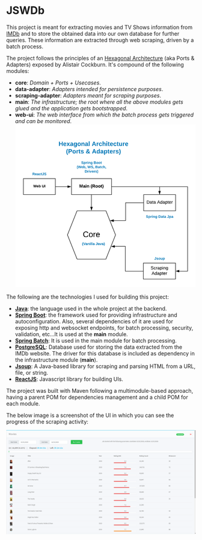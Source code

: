 # JSWDb

This project is meant for extracting movies and TV Shows information from [IMDb](www.imdb.com) and to store the obtained data into our own database for further queries. These information are extracted through web scraping, driven by a batch process.

The project follows the principles of an [Hexagonal Architecture](https://alistair.cockburn.us/hexagonal-architecture/) (aka Ports & Adapters) exposed by Alistair Cockburn. It's compound of the following modules:

* **core**: _Domain + Ports + Usecases_.
* **data-adapter**: _Adapters intended for persistence purposes_.
* **scraping-adapter**: _Adapters meant for scraping purposes_.
* **main**: _The infrastructure; the root where all the above modules gets glued and the application gets bootstrapped_.
* **web-ui**: _The web interface from which the batch process gets triggered and can be monitored_.
![Hexagonal Architecture](https://github.com/jersonsw/jswdb/blob/master/JSWDb.png?raw=true)

The following are the technologies I used for building this project:

* [**Java**](https://docs.oracle.com/en/java/): the language used in the whole project at the backend.
* [**Spring Boot**](https://spring.io/projects/spring-boot): the framework used for providing infrastructure and autoconfiguration. Also, several dependencies of it are used for exposing http and websocket endpoints, for batch processing, security, validation, etc...It is used at the **main** module.
* [**Spring Batch**](https://spring.io/projects/spring-batch): It is used in the main module for batch processing.
* [**PostgreSQL**](https://www.postgresql.org/): Database used for storing the data extracted from the IMDb website. The driver for this database is included as dependency in the infrastructure module (**main**).
* [**Jsoup**](https://jsoup.org/): A Java-based library for scraping and parsing HTML from a URL, file, or string.
* [**ReactJS**](https://es.reactjs.org/): Javascript library for building UIs.

The project was built with Maven following a multimodule-based approach, having a parent POM for dependencies management and a child POM for each module.

The below image is a screenshot of the UI in which you can see the progress of the scraping activity:

![Job Execution](https://github.com/jersonsw/jswdb/blob/master/JSWDb%20UI.png?raw=true)
